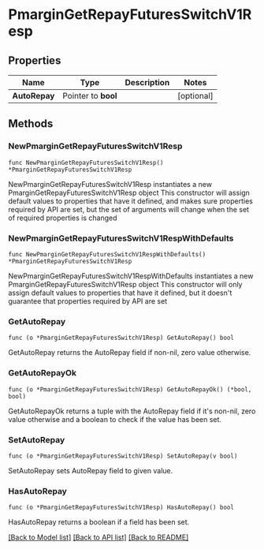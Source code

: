 # PmarginGetRepayFuturesSwitchV1Resp

## Properties

Name | Type | Description | Notes
------------ | ------------- | ------------- | -------------
**AutoRepay** | Pointer to **bool** |  | [optional] 

## Methods

### NewPmarginGetRepayFuturesSwitchV1Resp

`func NewPmarginGetRepayFuturesSwitchV1Resp() *PmarginGetRepayFuturesSwitchV1Resp`

NewPmarginGetRepayFuturesSwitchV1Resp instantiates a new PmarginGetRepayFuturesSwitchV1Resp object
This constructor will assign default values to properties that have it defined,
and makes sure properties required by API are set, but the set of arguments
will change when the set of required properties is changed

### NewPmarginGetRepayFuturesSwitchV1RespWithDefaults

`func NewPmarginGetRepayFuturesSwitchV1RespWithDefaults() *PmarginGetRepayFuturesSwitchV1Resp`

NewPmarginGetRepayFuturesSwitchV1RespWithDefaults instantiates a new PmarginGetRepayFuturesSwitchV1Resp object
This constructor will only assign default values to properties that have it defined,
but it doesn't guarantee that properties required by API are set

### GetAutoRepay

`func (o *PmarginGetRepayFuturesSwitchV1Resp) GetAutoRepay() bool`

GetAutoRepay returns the AutoRepay field if non-nil, zero value otherwise.

### GetAutoRepayOk

`func (o *PmarginGetRepayFuturesSwitchV1Resp) GetAutoRepayOk() (*bool, bool)`

GetAutoRepayOk returns a tuple with the AutoRepay field if it's non-nil, zero value otherwise
and a boolean to check if the value has been set.

### SetAutoRepay

`func (o *PmarginGetRepayFuturesSwitchV1Resp) SetAutoRepay(v bool)`

SetAutoRepay sets AutoRepay field to given value.

### HasAutoRepay

`func (o *PmarginGetRepayFuturesSwitchV1Resp) HasAutoRepay() bool`

HasAutoRepay returns a boolean if a field has been set.


[[Back to Model list]](../README.md#documentation-for-models) [[Back to API list]](../README.md#documentation-for-api-endpoints) [[Back to README]](../README.md)


